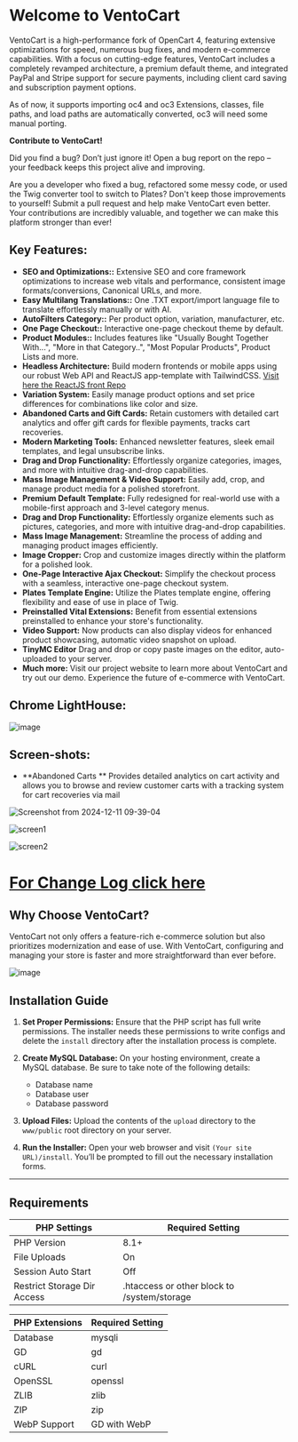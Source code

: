 # Welcome to VentoCart
 
VentoCart is a high-performance fork of OpenCart 4, featuring extensive optimizations for speed, numerous bug fixes, 
and modern e-commerce capabilities. With a focus on cutting-edge features, VentoCart includes a completely revamped 
architecture, a premium default theme, and integrated PayPal and Stripe support for secure payments, including client card saving 
and subscription payment options.

As of now, it supports importing oc4 and oc3 Extensions, classes, file paths, and load paths are automatically converted, oc3 will need some manual porting.

 
**Contribute to VentoCart!**

Did you find a bug? Don’t just ignore it! Open a bug report on the repo – your feedback keeps this project alive and improving.

Are you a developer who fixed a bug, refactored some messy code, or used the Twig converter tool to switch to Plates? Don't keep those improvements to yourself! Submit a pull request and help make VentoCart even better. Your contributions are incredibly valuable, and together we can make this platform stronger than ever!
 
## Key Features:
- **SEO and Optimizations::**  Extensive SEO and core framework optimizations to increase web vitals and performance, consistent image formats/conversions, Canonical URLs, and more.
- **Easy Multilang Translations::** One .TXT export/import language file to translate effortlessly manually or with AI.
- **AutoFilters Category::** Per product option, variation, manufacturer, etc.
- **One Page Checkout::** Interactive one-page checkout theme by default.
- **Product Modules::** Includes features like "Usually Bought Together With...", "More in that Category..", "Most Popular Products", Product Lists and more.
- **Headless Architecture:** Build modern frontends or mobile apps using our robust Web API and ReactJS app-template with TailwindCSS. [Visit here the ReactJS front Repo](https://github.com/captainerd/ReactVento)
- **Variation System:** Easily manage product options and set price differences for combinations like color and size.
- **Abandoned Carts and Gift Cards:** Retain customers with detailed cart analytics and offer gift cards for flexible payments, tracks cart recoveries.
- **Modern Marketing Tools:** Enhanced newsletter features, sleek email templates, and legal unsubscribe links.
- **Drag and Drop Functionality:** Effortlessly organize categories, images, and more with intuitive drag-and-drop capabilities.
- **Mass Image Management & Video Support:** Easily add, crop, and manage product media for a polished storefront.
- **Premium Default Template:** Fully redesigned for real-world use with a mobile-first approach and 3-level category menus.
- **Drag and Drop Functionality:** Effortlessly organize elements such as pictures, categories, and more with intuitive drag-and-drop capabilities.
- **Mass Image Management:** Streamline the process of adding and managing product images efficiently.
- **Image Cropper:** Crop and customize images directly within the platform for a polished look.
- **One-Page Interactive Ajax Checkout:** Simplify the checkout process with a seamless, interactive one-page checkout system.
- **Plates Template Engine:** Utilize the Plates template engine, offering flexibility and ease of use in place of Twig.
- **Preinstalled Vital Extensions:** Benefit from essential extensions preinstalled to enhance your store's functionality.
- **Video Support:** Now products can also display videos for enhanced product showcasing, automatic video snapshot on upload.
- **TinyMC Editor** Drag and drop or copy paste images on the editor, auto-uploaded to your server.
- **Much more:** Visit our project website to learn more about VentoCart and try out our demo. Experience the future of e-commerce with VentoCart.

## Chrome LightHouse:
![image](https://github.com/user-attachments/assets/46187546-caf6-4c7a-ba04-19399a6204f0)


## Screen-shots:

- **Abandoned Carts ** Provides detailed analytics on cart activity and allows you to browse and review customer carts with a tracking system for cart recoveries via mail

![Screenshot from 2024-12-11 09-39-04](https://github.com/user-attachments/assets/d9832de9-b4a4-4ac0-a244-f8d716a8d43f)



![screen1](https://github.com/captainerd/VentoCart/assets/58100748/a8b1eb21-3e8a-4107-82ff-9936cc0cc0f0)


![screen2](https://github.com/captainerd/VentoCart/assets/58100748/c2f19fde-eef2-42ac-aa33-aa359de6c86f)


# [For Change Log click here](https://github.com/captainerd/VentoCart/blob/main/changelog.md)

## Why Choose VentoCart?

VentoCart not only offers a feature-rich e-commerce solution but also prioritizes modernization and ease of use. With VentoCart, configuring and managing your store is faster and more straightforward than ever before.

 
![image](https://github.com/captainerd/VentoCart/assets/58100748/e37c7923-4d03-496c-b40c-27587ada0645)



## Installation Guide

1. **Set Proper Permissions:**
   Ensure that the PHP script has full write permissions. The installer needs these permissions to write configs and delete the `install` directory after the installation process is complete.

2. **Create MySQL Database:**
   On your hosting environment, create a MySQL database. Be sure to take note of the following details:
   - Database name
   - Database user
   - Database password

3. **Upload Files:**
   Upload the contents of the `upload` directory to the `www/public` root directory on your server.

4. **Run the Installer:**
   Open your web browser and visit `(Your site URL)/install`. You’ll be prompted to fill out the necessary installation forms.

---
 
## Requirements


| PHP Settings               | Required Setting |
|---------------------------|------------------|
| PHP Version               | 8.1+             |
| File Uploads              | On               |
| Session Auto Start        | Off              |
| Restrict Storage Dir Access | .htaccess or other block to /system/storage               |

| PHP Extensions            | Required Setting |
|---------------------------|------------------|
| Database                  | mysqli           |
| GD                        | gd               |
| cURL                      | curl             |
| OpenSSL                   | openssl          |
| ZLIB                      | zlib             |
| ZIP                       | zip              |
| WebP Support              | GD with WebP             |

